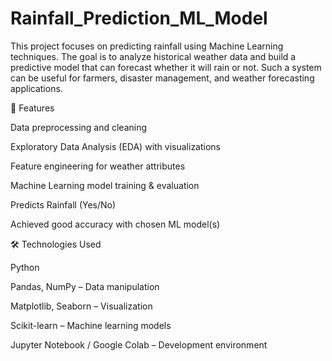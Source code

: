 # Rainfall_Prediction_ML_Model
This project focuses on predicting rainfall using Machine Learning techniques. The goal is to analyze historical weather data and build a predictive model that can forecast whether it will rain or not. Such a system can be useful for farmers, disaster management, and weather forecasting applications.

🚀 Features

Data preprocessing and cleaning

Exploratory Data Analysis (EDA) with visualizations

Feature engineering for weather attributes

Machine Learning model training & evaluation

Predicts Rainfall (Yes/No)

Achieved good accuracy with chosen ML model(s)

🛠️ Technologies Used

Python

Pandas, NumPy – Data manipulation

Matplotlib, Seaborn – Visualization

Scikit-learn – Machine learning models

Jupyter Notebook / Google Colab – Development environment
